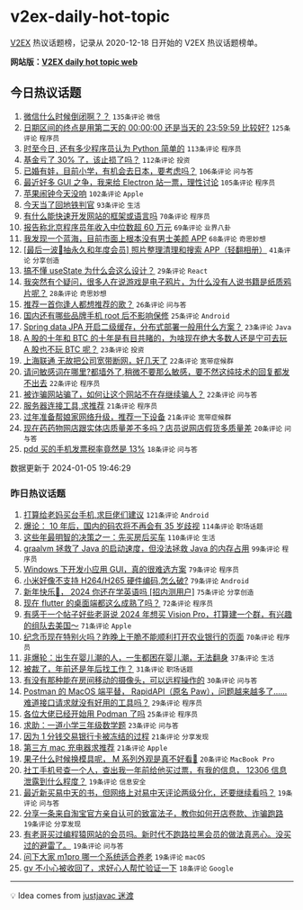 # v2ex-daily-hot-topic

[V2EX](https://www.v2ex.com/) 热议话题榜，记录从 2020-12-18 日开始的 V2EX 热议话题榜单。

**网站版：[V2EX daily hot topic web](https://boojack.github.io/v2ex-daily-hot-topic-web/)**

## 今日热议话题

<!-- TODAY BEGIN -->

1. [微信什么时候倒闭啊？？](https://www.v2ex.com/t/1006004) `135条评论` `微信`
1. [日期区间的终点是用第二天的 00:00:00 还是当天的 23:59:59 比较好?](https://www.v2ex.com/t/1006014) `125条评论` `程序员`
1. [时至今日, 还有多少程序员认为 Python 简单的](https://www.v2ex.com/t/1006067) `113条评论` `程序员`
1. [基金亏了 30% 了，该止损了吗？](https://www.v2ex.com/t/1006104) `112条评论` `投资`
1. [已婚有娃，目前小学，有机会去日本，要考虑吗？](https://www.v2ex.com/t/1006224) `106条评论` `问与答`
1. [最近好多 GUI 之争，我来给 Electron 站一票，理性讨论](https://www.v2ex.com/t/1006050) `105条评论` `程序员`
1. [苹果闹钟今天没响](https://www.v2ex.com/t/1006003) `102条评论` `Apple`
1. [今天当了回地铁判官](https://www.v2ex.com/t/1006029) `93条评论` `生活`
1. [有什么能快速开发网站的框架或语言吗](https://www.v2ex.com/t/1006194) `70条评论` `程序员`
1. [报告称北京程序员年收入中位数超 60 万元](https://www.v2ex.com/t/1006022) `69条评论` `业界八卦`
1. [我发现一个蓝海，目前市面上根本没有男士美颜 APP](https://www.v2ex.com/t/1006039) `68条评论` `奇思妙想`
1. [[最后一波🎁抽永久和年度会员] 照片整理清理和搜索 APP（轻翻相册）](https://www.v2ex.com/t/1006253) `41条评论` `分享创造`
1. [搞不懂 useState 为什么会这么设计？](https://www.v2ex.com/t/1006034) `29条评论` `React`
1. [我突然有个疑问，很多人在说游戏是电子鸦片，为什么没有人说书籍是纸质鸦片呢？](https://www.v2ex.com/t/1006112) `28条评论` `奇思妙想`
1. [推荐一首你逢人都想推荐的歌？](https://www.v2ex.com/t/1006219) `26条评论` `问与答`
1. [国内还有哪些品牌手机 root 后不影响保修](https://www.v2ex.com/t/1006001) `25条评论` `Android`
1. [Spring data JPA 开启二级缓存，分布式部署一般用什么方案？](https://www.v2ex.com/t/1006228) `23条评论` `Java`
1. [A 股的十年和 BTC 的十年是有目共睹的，为啥现在绝大多数人还是宁可去玩 A 股也不玩 BTC 呢？](https://www.v2ex.com/t/1006162) `23条评论` `投资`
1. [上海联通 无故把公司宽带断网，好几天了](https://www.v2ex.com/t/1006108) `22条评论` `宽带症候群`
1. [请问敏感词在哪里?都墙外了,稍微不要那么敏感，要不然这纯技术的回复都发不出去](https://www.v2ex.com/t/1006100) `22条评论` `程序员`
1. [被诈骗网站骗了，如何让这个网站不在存继续骗人？](https://www.v2ex.com/t/1005999) `22条评论` `问与答`
1. [服务器连接工具,求推荐](https://www.v2ex.com/t/1006086) `21条评论` `程序员`
1. [过年准备帮娘家网络升级，推荐一下设备](https://www.v2ex.com/t/1006084) `21条评论` `宽带症候群`
1. [现在药药物网店跟实体店质量差不多吗？店员说网店假货多质量差](https://www.v2ex.com/t/1006244) `20条评论` `问与答`
1. [pdd 买的手机发票税率竟然是 13%](https://www.v2ex.com/t/1006002) `18条评论` `问与答`

数据更新于 2024-01-05 19:46:29

<!-- TODAY END -->

### 昨日热议话题

<!-- YESTERDAY BEGIN -->

1. [打算给老妈买台手机,求巨佬们建议](https://www.v2ex.com/t/1005683) `121条评论` `Android`
1. [爆论： 10 年后，国内的码农将不再会有 35 岁歧视](https://www.v2ex.com/t/1005658) `114条评论` `职场话题`
1. [这些年最明智的决策之一：先买房后买车](https://www.v2ex.com/t/1005799) `110条评论` `生活`
1. [graalvm 拯救了 Java 的启动速度，但没法拯救 Java 的内存占用](https://www.v2ex.com/t/1005841) `99条评论` `程序员`
1. [Windows 下开发小应用 GUI，真的很难选方案](https://www.v2ex.com/t/1005903) `79条评论` `程序员`
1. [小米好像不支持 H264/H265 硬件编码,怎么破?](https://www.v2ex.com/t/1005704) `79条评论` `Android`
1. [新年快乐🎉， 2024 你还在学英语吗 [招内测用户]](https://www.v2ex.com/t/1005693) `75条评论` `分享创造`
1. [现在 flutter 的桌面端都这么成熟了吗？](https://www.v2ex.com/t/1005711) `72条评论` `程序员`
1. [有感于一个帖子好些老哥说 2024 年想买 Vision Pro，打算建一个群，有兴趣的组队去美国～](https://www.v2ex.com/t/1005671) `71条评论` `Apple`
1. [纪念币现在特别火吗？昨晚上干脆不能顺利打开农业银行的页面](https://www.v2ex.com/t/1005673) `70条评论` `程序员`
1. [非爆轮：出生在婴儿潮的人，一生都困在婴儿潮，无法翻身](https://www.v2ex.com/t/1005696) `37条评论` `生活`
1. [被裁了，年前还是年后找工作？](https://www.v2ex.com/t/1005875) `31条评论` `职场话题`
1. [有没有那种能在房间移动的摄像头，可以远程操作的](https://www.v2ex.com/t/1005664) `30条评论` `问与答`
1. [Postman 的 MacOS 端平替， RapidAPI（原名 Paw），问题越来越多了……难道接口请求就没有好用的工具吗？](https://www.v2ex.com/t/1005826) `29条评论` `程序员`
1. [各位大佬已经开始用 Podman 了吗](https://www.v2ex.com/t/1005667) `25条评论` `程序员`
1. [求助：一道小学三年级数学题](https://www.v2ex.com/t/1005710) `23条评论` `问与答`
1. [因为 1 分钱交易银行卡被冻结的过程](https://www.v2ex.com/t/1005869) `21条评论` `分享发现`
1. [第三方 mac 充电器求推荐](https://www.v2ex.com/t/1005686) `21条评论` `Apple`
1. [果子什么时候换模具呢， M 系列外观是真不好看👀](https://www.v2ex.com/t/1005941) `20条评论` `MacBook Pro`
1. [社工手机号查一个人，查出我一年前给他买过票，有我的信息， 12306 信息泄露到什么程度？](https://www.v2ex.com/t/1005936) `19条评论` `信息安全`
1. [最近新买易中天的书，但网络上对易中天评论两级分化，还要继续看吗？](https://www.v2ex.com/t/1005906) `19条评论` `问与答`
1. [分享一条来自淘宝官方亲自认可的致富法子，教你如何开店卷款、诈骗跑路](https://www.v2ex.com/t/1005742) `19条评论` `分享发现`
1. [有老哥买过编程猿网站的会员吗。新时代不跑路拉黑会员的做法真恶心。没买过的避雷了。](https://www.v2ex.com/t/1005692) `19条评论` `问与答`
1. [问下大家 m1pro 哪一个系统适合养老](https://www.v2ex.com/t/1005670) `19条评论` `macOS`
1. [gv 不小心被收回了，求好心人帮忙验证一下](https://www.v2ex.com/t/1005902) `18条评论` `Google`

<!-- YESTERDAY END -->

---

💡 Idea comes from [justjavac 迷渡](https://github.com/justjavac/)
